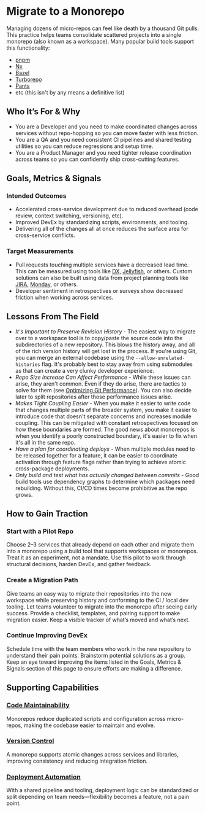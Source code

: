 # Migrate to a Monorepo

Managing dozens of micro-repos can feel like death by a thousand Git pulls. This practice helps teams consolidate scattered projects into a single monorepo (also known as a workspace). Many popular build tools support this functionality:

- [pnpm](https://pnpm.io/workspaces)
- [Nx](https://nx.dev/concepts/decisions/why-monorepos)
- [Bazel](https://bazel.build/concepts/build-ref#workspace)
- [Turborepo](https://turborepo.com/docs#what-is-turborepo)
- [Pants](https://www.pantsbuild.org/stable/docs/using-pants/environments#in-workspace-execution-experimental_workspace_environment)
- etc (this isn't by any means a definitive list)

## Who It’s For & Why

- You are a Developer and you need to make coordinated changes across services without repo-hopping so you can move faster with less friction.
- You are a QA and you need consistent CI pipelines and shared testing utilities so you can reduce regressions and setup time.
- You are a Product Manager and you need tighter release coordination across teams so you can confidently ship cross-cutting features.

## Goals, Metrics & Signals

### Intended Outcomes

- Accelerated cross-service development due to reduced overhead (code review, context switching, versioning, etc).
- Improved DevEx by standardizing scripts, environments, and tooling.
- Delivering all of the changes all at once reduces the surface area for cross-service conflicts.

### Target Measurements

- Pull requests touching multiple services have a decreased lead time. This can be measured using tools like [DX](https://getdx.com/platform/data-lake/), [Jellyfish](https://jellyfish.co/platform/engineering-metrics/), or others. Custom solutions can also be built using data from project planning tools like [JIRA](https://community.atlassian.com/forums/App-Central-articles/Cycle-Time-and-Lead-Time-in-Jira-Productivity-Measurement-with/ba-p/1905845), [Monday](https://monday.com/blog/project-management/what-is-lead-time/), or others.
- Developer sentiment in retrospectives or surveys show decreased friction when working across services.

## Lessons From The Field

- *It's Important to Preserve Revision History* - The easiest way to migrate over to a workspace tool is to copy/paste the source code into the subdirectories of a new repository. This blows the history away, and all of the rich version history will get lost in the process. If you're using Git, you can merge an external codebase using the `--allow-unrelated-histories` flag. It's probably best to stay away from using submodules as that can create a very clunky developer experience.
- *Repo Size Increase Can Affect Performance* - While these issues can arise, they aren't common. Even if they do arise, there are tactics to solve for them (see [Optimizing Git Performance](/resources/tech/optimizing-git-performance.md)). You can also decide later to split repositories after those performance issues arise.
- *Makes Tight Coupling Easier* - When you make it easier to write code that changes multiple parts of the broader system, you make it easier to introduce code that doesn't separate concerns and increases module coupling. This can be mitigated with constant retrospectives focused on how these boundaries are formed. The good news about monorepos is when you identify a poorly constructed boundary, it's easier to fix when it's all in the same repo.
- *Have a plan for coordinating deploys* - When multiple modules need to be released together for a feature, it can be easier to coordinate activation through feature flags rather than trying to achieve atomic cross-package deployments.
- *Only build and test what has actually changed between commits* - Good build tools use dependency graphs to determine which packages need rebuilding. Without this, CI/CD times become prohibitive as the repo grows.

## How to Gain Traction

### Start with a Pilot Repo

Choose 2–3 services that already depend on each other and migrate them into a monorepo using a build tool that supports workspaces or monorepos. Treat it as an experiment, not a mandate. Use this pilot to work through structural decisions, harden DevEx, and gather feedback.

### Create a Migration Path

Give teams an easy way to migrate their repositories into the new workspace while preserving history and conforming to the CI / local dev tooling. Let teams volunteer to migrate into the monorepo after seeing early success. Provide a checklist, templates, and pairing support to make migration easier. Keep a visible tracker of what’s moved and what’s next.

### Continue Improving DevEx

Schedule time with the team members who work in the new repository to understand their pain points. Brainstorm potential solutions as a group. Keep an eye toward improving the items listed in the Goals, Metrics & Signals section of this page to ensure efforts are making a difference.

## Supporting Capabilities

### [Code Maintainability](/capabilities/code-maintainability.md)

Monorepos reduce duplicated scripts and configuration across micro-repos, making the codebase easier to maintain and evolve.

### [Version Control](/capabilities/version-control.md)

A monorepo supports atomic changes across services and libraries, improving consistency and reducing integration friction.

### [Deployment Automation](/capabilities/deployment-automation.md)

With a shared pipeline and tooling, deployment logic can be standardized or split depending on team needs—flexibility becomes a feature, not a pain point.
